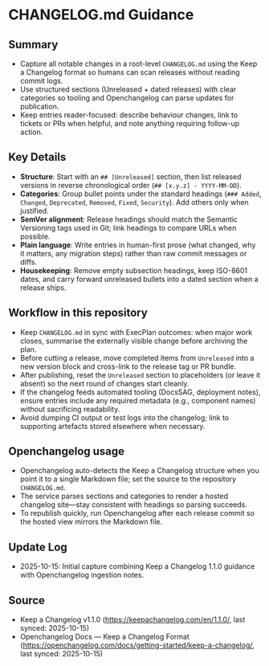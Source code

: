 # CHANGELOG.md Guidance

## Summary
- Capture all notable changes in a root-level `CHANGELOG.md` using the Keep a Changelog format so humans can scan releases without reading commit logs.
- Use structured sections (Unreleased + dated releases) with clear categories so tooling and Openchangelog can parse updates for publication.
- Keep entries reader-focused: describe behaviour changes, link to tickets or PRs when helpful, and note anything requiring follow-up action.

## Key Details
- **Structure**: Start with an `## [Unreleased]` section, then list released versions in reverse chronological order (`## [x.y.z] - YYYY-MM-DD`).
- **Categories**: Group bullet points under the standard headings (`### Added`, `Changed`, `Deprecated`, `Removed`, `Fixed`, `Security`). Add others only when justified.
- **SemVer alignment**: Release headings should match the Semantic Versioning tags used in Git; link headings to compare URLs when possible.
- **Plain language**: Write entries in human-first prose (what changed, why it matters, any migration steps) rather than raw commit messages or diffs.
- **Housekeeping**: Remove empty subsection headings, keep ISO-8601 dates, and carry forward unreleased bullets into a dated section when a release ships.

## Workflow in this repository
- Keep `CHANGELOG.md` in sync with ExecPlan outcomes: when major work closes, summarise the externally visible change before archiving the plan.
- Before cutting a release, move completed items from `Unreleased` into a new version block and cross-link to the release tag or PR bundle.
- After publishing, reset the `Unreleased` section to placeholders (or leave it absent) so the next round of changes start cleanly.
- If the changelog feeds automated tooling (DocsSAG, deployment notes), ensure entries include any required metadata (e.g., component names) without sacrificing readability.
- Avoid dumping CI output or test logs into the changelog; link to supporting artefacts stored elsewhere when necessary.

## Openchangelog usage
- Openchangelog auto-detects the Keep a Changelog structure when you point it to a single Markdown file; set the source to the repository `CHANGELOG.md`.
- The service parses sections and categories to render a hosted changelog site—stay consistent with headings so parsing succeeds.
- To republish quickly, run Openchangelog after each release commit so the hosted view mirrors the Markdown file.

## Update Log
- 2025-10-15: Initial capture combining Keep a Changelog 1.1.0 guidance with Openchangelog ingestion notes.

## Source
- Keep a Changelog v1.1.0 (https://keepachangelog.com/en/1.1.0/, last synced: 2025-10-15)
- Openchangelog Docs — Keep a Changelog Format (https://openchangelog.com/docs/getting-started/keep-a-changelog/, last synced: 2025-10-15)

